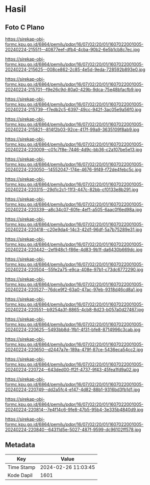 # Hasil

## Foto C Plano

https://sirekap-obj-formc.kpu.go.id/6864/pemilu/pdpr/16/07/02/20/01/1607022001005-20240224-215511--40877eef-dfb4-4cba-90b2-6e5b1cb8c7ec.jpg

https://sirekap-obj-formc.kpu.go.id/6864/pemilu/pdpr/16/07/02/20/01/1607022001005-20240224-215625--008ce862-2c85-4e5d-9eda-728592b893e0.jpg

https://sirekap-obj-formc.kpu.go.id/6864/pemilu/pdpr/16/07/02/20/01/1607022001005-20240224-215701--f9e26c9d-80a0-429b-9dca-75e48bfacfb9.jpg

https://sirekap-obj-formc.kpu.go.id/6864/pemilu/pdpr/16/07/02/20/01/1607022001005-20240224-215739--f7edb2c5-6397-49cc-942f-3ac05e9a56f0.jpg

https://sirekap-obj-formc.kpu.go.id/6864/pemilu/pdpr/16/07/02/20/01/1607022001005-20240224-215821--814f2b03-92ce-417f-99a9-3635109f8ab9.jpg

https://sirekap-obj-formc.kpu.go.id/6864/pemilu/pdpr/16/07/02/20/01/1607022001005-20240224-220009--c01c7f8e-7446-4d9c-bb36-c2a107be5e13.jpg

https://sirekap-obj-formc.kpu.go.id/6864/pemilu/pdpr/16/07/02/20/01/1607022001005-20240224-220050--14552047-174e-4676-9f49-f72de4febc5c.jpg

https://sirekap-obj-formc.kpu.go.id/6864/pemilu/pdpr/16/07/02/20/01/1607022001005-20240224-220315--29d1c2c1-11f3-447c-82bb-cf0133e8b291.jpg

https://sirekap-obj-formc.kpu.go.id/6864/pemilu/pdpr/16/07/02/20/01/1607022001005-20240224-220339--a8c34c07-60fe-4ef1-a505-6aac0f6ed98a.jpg

https://sirekap-obj-formc.kpu.go.id/6864/pemilu/pdpr/16/07/02/20/01/1607022001005-20240224-220418--c20e9da4-14c3-42d1-96df-5a7b75289e31.jpg

https://sirekap-obj-formc.kpu.go.id/6864/pemilu/pdpr/16/07/02/20/01/1607022001005-20240224-220442--2ef948c1-f86e-4d83-9b1f-da6430b669dc.jpg

https://sirekap-obj-formc.kpu.go.id/6864/pemilu/pdpr/16/07/02/20/01/1607022001005-20240224-220504--55fe2a75-e9ca-408e-97b1-c73dc6772290.jpg

https://sirekap-obj-formc.kpu.go.id/6864/pemilu/pdpr/16/07/02/20/01/1607022001005-20240224-220527--76dce9f2-63a0-47ac-97eb-9318d46cd8a1.jpg

https://sirekap-obj-formc.kpu.go.id/6864/pemilu/pdpr/16/07/02/20/01/1607022001005-20240224-220551--b9254a3f-8865-4cb8-8d23-b057a0d27467.jpg

https://sirekap-obj-formc.kpu.go.id/6864/pemilu/pdpr/16/07/02/20/01/1607022001005-20240224-220625--5493bb8d-1fb1-4f31-bfe8-8714996c3cab.jpg

https://sirekap-obj-formc.kpu.go.id/6864/pemilu/pdpr/16/07/02/20/01/1607022001005-20240224-220650--d2447a7e-189a-479f-87ce-5436eca54cc2.jpg

https://sirekap-obj-formc.kpu.go.id/6864/pemilu/pdpr/16/07/02/20/01/1607022001005-20240224-220724--643ded00-ff2f-4737-9f43-45fea1fd9a02.jpg

https://sirekap-obj-formc.kpu.go.id/6864/pemilu/pdpr/16/07/02/20/01/1607022001005-20240224-220749--dd2a5fc4-e147-4d82-88b1-9316bd3fb1d1.jpg

https://sirekap-obj-formc.kpu.go.id/6864/pemilu/pdpr/16/07/02/20/01/1607022001005-20240224-220814--7e4f14c6-9fe8-47b5-95b4-3e335b4840d9.jpg

https://sirekap-obj-formc.kpu.go.id/6864/pemilu/pdpr/16/07/02/20/01/1607022001005-20240224-220840--64311d5e-5027-487f-9599-dc96102ff578.jpg


## Metadata

| Key        | Value               |
| ---------- | ------------------- |
| Time Stamp | 2024-02-26 11:03:45 |
| Kode Dapil | 1601                |



